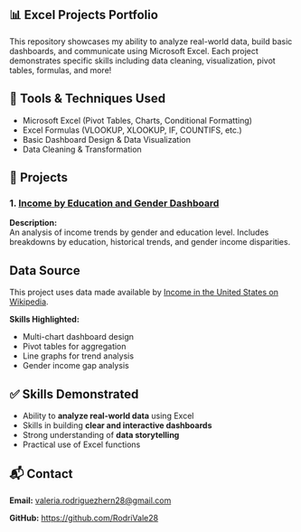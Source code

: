 ## 📊 Excel Projects Portfolio
This repository showcases my ability to analyze real-world data, build basic dashboards, and communicate using Microsoft Excel. Each project demonstrates specific skills including data cleaning, visualization, pivot tables, formulas, and more!


## 🔧 Tools & Techniques Used
- Microsoft Excel (Pivot Tables, Charts, Conditional Formatting)
- Excel Formulas (VLOOKUP, XLOOKUP, IF, COUNTIFS, etc.)
- Basic Dashboard Design & Data Visualization
- Data Cleaning & Transformation

## 📁 Projects

### 1. [Income by Education and Gender Dashboard](https://github.com/RodriVale28/Excel_Projects/tree/main/Income%20by%20Education%20and%20Gender)
**Description:**  
An analysis of income trends by gender and education level. Includes breakdowns by education, historical trends, and gender income disparities.
## Data Source
This project uses data made available by [Income in the United States on Wikipedia](https://en.wikipedia.org/wiki/Income_in_the_United_States).



**Skills Highlighted:**
- Multi-chart dashboard design
- Pivot tables for aggregation
- Line graphs for trend analysis
- Gender income gap analysis


## ✅ Skills Demonstrated
- Ability to **analyze real-world data** using Excel
- Skills in building **clear and interactive dashboards**
- Strong understanding of **data storytelling**
- Practical use of Excel functions


## 📬 Contact
 **Email:** valeria.rodriguezhern28@gmail.com
 
 **GitHub:** https://github.com/RodriVale28

